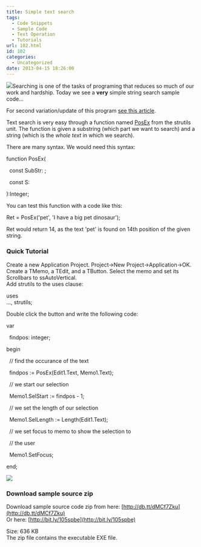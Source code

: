 ```yaml
---
title: Simple text search
tags:
  - Code Snippets
  - Sample Code
  - Text Operation
  - Tutorials
url: 102.html
id: 102
categories:
  - Uncategorized
date: 2013-04-15 18:26:00
---
```


![](http://3.bp.blogspot.com/-B_oJYO1RAPo/UWxFwnH5Q-I/AAAAAAAAAkI/inJhnJaRpT0/s1600/search.jpg)Searching is one of the tasks of programing that reduces so much of our work and hardship. Today we see a **very** simple string search sample code...  
  
For second variation/update of this program [see this article](http://lazplanet.blogspot.com/2013/04/search-text-all-words.html).  
  
Text search is very easy through a function named [PosEx](http://www.freepascal.org/docs-html/rtl/strutils/posex.html) from the strutils unit. The function is given a substring (which part we want to search) and a string (which is the _whole text_ in which we search).  
  
There are many syntax. We would need this syntax:  
  
  

function PosEx(  
  
  const SubStr: ;  
  
  const S:  
  
):Integer;

  
You can test this function with a code like this:  

Ret = PosEx('pet', 'I have a big pet dinosaur');

  
Ret would return 14, as the text 'pet' is found on 14th position of the given string.  

### Quick Tutorial

Create a new Application Project. Project->New Project->Application->OK.  
Create a TMemo, a TEdit, and a TButton. Select the memo and set its Scrollbars to ssAutoVertical.  
Add strutils to the uses clause:  

uses  
..., strutils;

  
Double click the button and write the following code:  

var  
  
  findpos: integer;  
  
begin  
  
  // find the occurance of the text  
  
  findpos := PosEx(Edit1.Text, Memo1.Text);  
  
  
  
  // we start our selection  
  
  Memo1.SelStart := findpos - 1;  
  
  // we set the length of our selection  
  
  Memo1.SelLength := Length(Edit1.Text);  
  
  
  
  // we set focus to memo to show the selection to  
  
  // the user  
  
  Memo1.SetFocus;  
  
end;  

![](http://3.bp.blogspot.com/-1y-etlgflSI/UWxCcLrgjbI/AAAAAAAAAkA/LcBqHNWPFqM/s1600/Simple-text-search-lazarus.gif)

  

### Download sample source zip

Download sample source code zip from here: [http://db.tt/dMCf7Zku](http://db.tt/dMCf7Zku)  
Or here: [http://bit.ly/105spbe](http://bit.ly/105spbe)  
  
Size: 636 KB  
The zip file contains the executable EXE file.